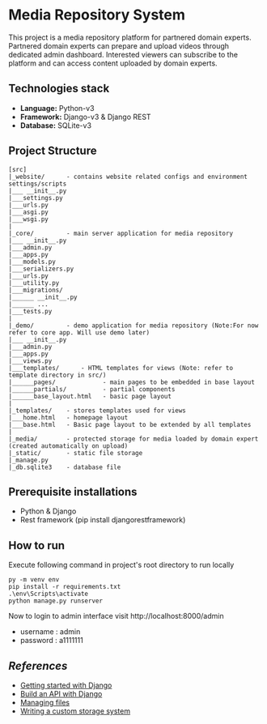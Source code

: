 # Media Repository System

This project is a media repository platform for partnered domain experts. Partnered domain experts can prepare and upload videos through dedicated admin dashboard. Interested viewers can subscribe to the platform and can access content uploaded by domain experts.

## Technologies stack
- **Language:** Python-v3
- **Framework:** Django-v3 & Django REST
- **Database:** SQLite-v3

## Project Structure

```
[src]
|_website/      - contains website related configs and environment settings/scripts
|___ __init__.py
|___settings.py
|___urls.py
|___asgi.py
|___wsgi.py
|
|_core/         - main server application for media repository
|___ __init__.py
|___admin.py
|___apps.py
|___models.py
|___serializers.py
|___urls.py
|___utility.py
|___migrations/
|______ __init__.py
|______ ...
|___tests.py
|
|_demo/         - demo application for media repository (Note:For now refer to core app. Will use demo later)
|___ __init__.py
|___admin.py
|___apps.py
|___views.py
|___templates/      - HTML templates for views (Note: refer to template directory in src/)
|______pages/             - main pages to be embedded in base layout
|______partials/          - partial components
|______base_layout.html   - basic page layout
|
|_templates/    - stores templates used for views
|___home.html   - homepage layout
|___base.html   - Basic page layout to be extended by all templates
|
|_media/        - protected storage for media loaded by domain expert (created automatically on upload)
|_static/       - static file storage
|_manage.py
|_db.sqlite3    - database file
```

## Prerequisite installations
- Python & Django
- Rest framework (pip install djangorestframework)

## How to run

Execute following command in project's root directory to run locally

```shell
py -m venv env
pip install -r requirements.txt
.\env\Scripts\activate
python manage.py runserver
```

Now to login to admin interface visit http://localhost:8000/admin
- username : admin
- password : a1111111

## *References*

- [Getting started with Django](https://docs.djangoproject.com/en/3.0/intro/)
- [Build an API with Django](https://www.youtube.com/playlist?list=PLLRM7ROnmA9HzbIXYN6D3wOZ0wUrqNs_d)
- [Managing files](https://docs.djangoproject.com/en/3.0/topics/files/)
- [Writing a custom storage system](https://docs.djangoproject.com/en/3.0/howto/custom-file-storage/)
